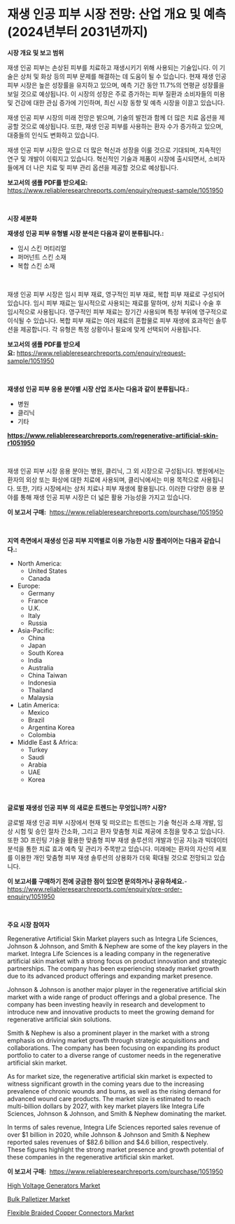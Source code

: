 <p><h1>재생 인공 피부 시장 전망: 산업 개요 및 예측 (2024년부터 2031년까지)</h1></p><p><strong>시장 개요 및 보고 범위</strong></p>
<p><p>재생 인공 피부는 손상된 피부를 치료하고 재생시키기 위해 사용되는 기술입니다. 이 기술은 상처 및 화상 등의 피부 문제를 해결하는 데 도움이 될 수 있습니다. 현재 재생 인공 피부 시장은 높은 성장률을 유지하고 있으며, 예측 기간 동안 11.7%의 연평균 성장률을 보일 것으로 예상됩니다. 이 시장의 성장은 주로 증가하는 피부 질환과 소비자들의 미용 및 건강에 대한 관심 증가에 기인하며, 최신 시장 동향 및 예측 시장을 이끌고 있습니다.</p><p>재생 인공 피부 시장의 미래 전망은 밝으며, 기술의 발전과 함께 더 많은 치료 옵션을 제공할 것으로 예상됩니다. 또한, 재생 인공 피부를 사용하는 환자 수가 증가하고 있으며, 대중들의 인식도 변화하고 있습니다.</p><p>재생 인공 피부 시장은 앞으로 더 많은 혁신과 성장을 이룰 것으로 기대되며, 지속적인 연구 및 개발이 이뤄지고 있습니다. 혁신적인 기술과 제품이 시장에 출시되면서, 소비자들에게 더 나은 치료 및 피부 관리 옵션을 제공할 것으로 예상됩니다.</p></p>
<p><strong>보고서의 샘플 PDF를 받으세요:</strong> <a href="https://www.reliableresearchreports.com/enquiry/request-sample/1051950">https://www.reliableresearchreports.com/enquiry/request-sample/1051950</a></p>
<p>&nbsp;</p>
<p><strong>시장 세분화</strong></p>
<p><strong>재생성 인공 피부 유형별 시장 분석은 다음과 같이 분류됩니다.:</strong></p>
<p><ul><li>임시 스킨 머티리얼</li><li>퍼머넌트 스킨 소재</li><li>복합 스킨 소재</li></ul></p>
<p>&nbsp;</p>
<p><p>재생 인공 피부 시장은 임시 피부 재료, 영구적인 피부 재료, 복합 피부 재료로 구성되어 있습니다. 임시 피부 재료는 일시적으로 사용되는 재료를 말하며, 상처 치료나 수술 후 임시적으로 사용됩니다. 영구적인 피부 재료는 장기간 사용되며 특정 부위에 영구적으로 이식될 수 있습니다. 복합 피부 재료는 여러 재료의 혼합물로 피부 재생에 효과적인 솔루션을 제공합니다. 각 유형은 특정 상황이나 필요에 맞게 선택되어 사용됩니다.</p></p>
<p><strong>보고서의 샘플 PDF를 받으세요:</strong>&nbsp;<a href="https://www.reliableresearchreports.com/enquiry/request-sample/1051950">https://www.reliableresearchreports.com/enquiry/request-sample/1051950</a></p>
<p>&nbsp;</p>
<p><strong> 재생성 인공 피부 응용 분야별 시장 산업 조사는 다음과 같이 분류됩니다.:</strong></p>
<p><ul><li>병원</li><li>클리닉</li><li>기타</li></ul></p>
<p><strong><a href="https://www.reliableresearchreports.com/regenerative-artificial-skin-r1051950">https://www.reliableresearchreports.com/regenerative-artificial-skin-r1051950</a></strong></p>
<p>&nbsp;</p>
<p><p>재생 인공 피부 시장 응용 분야는 병원, 클리닉, 그 외 시장으로 구성됩니다. 병원에서는 환자의 외상 또는 화상에 대한 치료에 사용되며, 클리닉에서는 미용 목적으로 사용됩니다. 또한, 기타 시장에서는 상처 치료나 피부 재생에 활용됩니다. 이러한 다양한 응용 분야를 통해 재생 인공 피부 시장은 더 넓은 활용 가능성을 가지고 있습니다.</p></p>
<p><strong>이 보고서 구매:</strong>&nbsp; <a href="https://www.reliableresearchreports.com/purchase/1051950">https://www.reliableresearchreports.com/purchase/1051950</a></p>
<p>&nbsp;</p>
<p><strong>지역 측면에서 재생성 인공 피부 지역별로 이용 가능한 시장 플레이어는 다음과 같습니다.:</strong></p>
<p><ul>
    <li>
        North America:
        <ul>
            <li>United States</li>
            <li>Canada</li>
        </ul>
    </li>
    <li>
        Europe:
        <ul>
            <li>Germany</li>
            <li>France</li>
            <li>U.K.</li>
            <li>Italy</li>
            <li>Russia</li>
        </ul>
    </li>
    <li>
        Asia-Pacific:
        <ul>
            <li>China</li>
            <li>Japan</li>
            <li>South Korea</li>
            <li>India</li>
            <li>Australia</li>
            <li>China Taiwan</li>
            <li>Indonesia</li>
            <li>Thailand</li>
            <li>Malaysia</li>
        </ul>
    </li>
    <li>
        Latin America:
        <ul>
            <li>Mexico</li>
            <li>Brazil</li>
            <li>Argentina Korea</li>
            <li>Colombia</li>
        </ul>
    </li>
    <li>
        Middle East & Africa:
        <ul>
            <li>Turkey</li>
            <li>Saudi</li>
            <li>Arabia</li>
            <li>UAE</li>
            <li>Korea</li>
        </ul>
    </li>
    </ul></p>
<p>&nbsp;</p>
<p><strong>글로벌 재생성 인공 피부 의 새로운 트렌드는 무엇입니까? 시장?</strong></p>
<p><p>글로벌 재생 인공 피부 시장에서 현재 및 떠오르는 트렌드는 기술 혁신과 소재 개발, 임상 시험 및 승인 절차 간소화, 그리고 환자 맞춤형 치료 제공에 초점을 맞추고 있습니다. 또한 3D 프린팅 기술을 활용한 맞춤형 피부 재생 솔루션의 개발과 인공 지능과 빅데이터 분석을 통한 치료 효과 예측 및 관리가 주목받고 있습니다. 미래에는 환자의 자신의 세포를 이용한 개인 맞춤형 피부 재생 솔루션의 상용화가 더욱 확대될 것으로 전망되고 있습니다.</p></p>
<p><strong>이 보고서를 구매하기 전에 궁금한 점이 있으면 문의하거나 공유하세요.</strong>- <a href="https://www.reliableresearchreports.com/enquiry/pre-order-enquiry/1051950">https://www.reliableresearchreports.com/enquiry/pre-order-enquiry/1051950</a></p>
<p>&nbsp;</p>
<p><strong>주요 시장 참여자</strong></p>
<p><p>Regenerative Artificial Skin Market players such as Integra Life Sciences, Johnson & Johnson, and Smith & Nephew are some of the key players in the market. Integra Life Sciences is a leading company in the regenerative artificial skin market with a strong focus on product innovation and strategic partnerships. The company has been experiencing steady market growth due to its advanced product offerings and expanding market presence.</p><p>Johnson & Johnson is another major player in the regenerative artificial skin market with a wide range of product offerings and a global presence. The company has been investing heavily in research and development to introduce new and innovative products to meet the growing demand for regenerative artificial skin solutions.</p><p>Smith & Nephew is also a prominent player in the market with a strong emphasis on driving market growth through strategic acquisitions and collaborations. The company has been focusing on expanding its product portfolio to cater to a diverse range of customer needs in the regenerative artificial skin market.</p><p>As for market size, the regenerative artificial skin market is expected to witness significant growth in the coming years due to the increasing prevalence of chronic wounds and burns, as well as the rising demand for advanced wound care products. The market size is estimated to reach multi-billion dollars by 2027, with key market players like Integra Life Sciences, Johnson & Johnson, and Smith & Nephew dominating the market.</p><p>In terms of sales revenue, Integra Life Sciences reported sales revenue of over $1 billion in 2020, while Johnson & Johnson and Smith & Nephew reported sales revenues of $82.6 billion and $4.6 billion, respectively. These figures highlight the strong market presence and growth potential of these companies in the regenerative artificial skin market.</p></p>
<p><strong>이 보고서 구매:</strong>&nbsp;&nbsp;<a href="https://www.reliableresearchreports.com/purchase/1051950">https://www.reliableresearchreports.com/purchase/1051950</a></p>
<p><p><a href="https://www.linkedin.com/pulse/analyzing-high-voltage-generators-market-global-industry-67kce?trackingId=Y37Poxg7OG094txTDpaaFA%3D%3D">High Voltage Generators Market</a></p><p><a href="https://www.linkedin.com/pulse/analyzing-bulk-palletizer-market-global-industry-perspective-g9kfe?trackingId=wVpMjxBCrdHfOMKcoyoeqA%3D%3D">Bulk Palletizer Market</a></p><p><a href="https://issuu.com/reportprime-2/docs/flexible-braided-copper-connectors-market-size-203">Flexible Braided Copper Connectors Market</a></p></p>